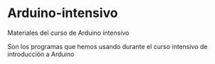 Arduino-intensivo
=================

Materiales del curso de Arduino intensivo

Son los programas que hemos usando durante el curso intensivo de introducción a Arduino
